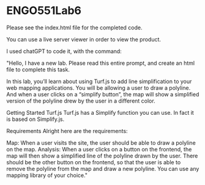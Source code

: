 # ENGO551Lab6

Please see the index.html file for the completed code.

You can use a live server viewer in order to view the product.

I used chatGPT to code it, with the command:

"Hello, I have a new lab. Please read this entire prompt, and create an html file to complete this task. 

In this lab, you’ll learn about using Turf.js to add line simplification to your web mapping applications. You will be allowing a user to draw a polyline. And when a user clicks on a “simplify button”, the map will show a simplified version of the polyline drew by the user in a different color.

Getting Started
Turf.js
Turf.js has a Simplify function you can use. In fact it is based on Simplify.js.

Requirements
Alright here are the requirements:

Map: When a user visits the site, the user should be able to draw a polyline on the map.
Analysis: When a user clicks on a button on the frontend, the map will then show a simplified line of the polyline drawn by the user. There should be the other button on the frontend, so that the user is able to remove the polyline from the map and draw a new polyline.
You can use any mapping library of your choice."